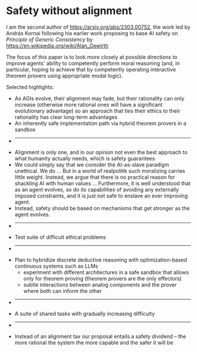 # Safety without alignment

I am the second author of https://arxiv.org/abs/2303.00752, the work led by András Kornai following his
earlier work proposing to base AI safety on _Principle of Generic Consistency_ by https://en.wikipedia.org/wiki/Alan_Gewirth

The focus of this paper is to look more closely at possible directions to improve
agents' ability to competently perform moral reasoning (and, in particular, hoping to achieve that by competently
operating interactive theorem provers using appropriate modal logic).

Selected highlights:

  * As AGIs evolve, their alignment may fade, but their rationality can only increase (otherwise more rational ones will have a significant evolutionary advantage) so an approach that ties their ethics to their rationality has clear long-term advantages
  * An inherently safe implementation path via hybrid theorem provers in a sandbox
  * ---
  * Alignment is only one, and in our opinion not even the best approach to what humanity actually needs, which is safety guarantees
  * We could simply say that we consider the AI-as-slave paradigm unethical. We do ...  But in a world of realpolitik such moralizing carries little weight. Instead, we argue that there is no practical reason for shackling AI with human values ... Furthermore, it is well understood that as an agent evolves, so do its capabilities of avoiding any externally imposed constraints, and it is just not safe to enslave an ever improving agent. 
  * Instead, safety should be based on mechanisms that get stronger as the agent evolves.
  * ---
  * Test suite of difficult ethical problems
  * ---
  * Plan to hybridize discrete deductive reasoning with optimization-based continuous systems such as LLMs
     * experiment with different architectures in a safe sandbox that allows only for theorem proving (theorem provers are the only effectors)
     * subtle interactions between analog components and the prover where both can inform the other
  * ---
  * A suite of shared tasks with gradually increasing difficulty
  * ---
  * Instead of an alignment tax our proposal entails a safety dividend – the more rational the system the more capable and the safer it will be 
